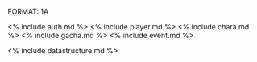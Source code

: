 FORMAT: 1A

<% include auth.md %>
<% include player.md %>
<% include chara.md %>
<% include gacha.md %>
<% include event.md %>


<% include datastructure.md %>